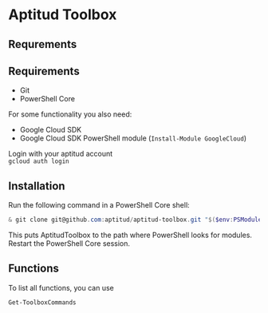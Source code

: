 # Aptitud Toolbox

## Requrements

## Requirements

-   Git
-   PowerShell Core

For some functionality you also need:

-   Google Cloud SDK
-   Google Cloud SDK PowerShell module (`Install-Module GoogleCloud`)

Login with your aptitud account  
`gcloud auth login`

## Installation

Run the following command in a PowerShell Core shell:

```powershell
& git clone git@github.com:aptitud/aptitud-toolbox.git "$($env:PSModulePath -split [System.IO.Path]::PathSeparator | Select-Object -First 1 | Join-Path -ChildPath 'AptitudToolbox')"
```

This puts AptitudToolbox to the path where PowerShell looks for modules. Restart the PowerShell Core session.

## Functions

To list all functions, you can use

```powershell
Get-ToolboxCommands
```
